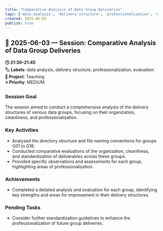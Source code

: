 ```yaml
---
title: "Comparative Analysis of Data Group Deliveries"
tags: ['data analysis', 'delivery structure', 'professionalization', 'evaluation']
created: 2025-06-03
publish: true
---
```


## 📅 2025-06-03 — Session: Comparative Analysis of Data Group Deliveries

**🕒 21:30–21:45**  
**🏷️ Labels**: data analysis, delivery structure, professionalization, evaluation  
**📂 Project**: Teaching  
**⭐ Priority**: MEDIUM  


### Session Goal
The session aimed to conduct a comprehensive analysis of the delivery structures of various data groups, focusing on their organization, cleanliness, and professionalization.

### Key Activities
- Analyzed the directory structure and file naming conventions for groups G01 to G18.
- Conducted comparative evaluations of the organization, cleanliness, and standardization of deliverables across these groups.
- Provided specific observations and assessments for each group, highlighting areas of professionalization.

### Achievements
- Completed a detailed analysis and evaluation for each group, identifying key strengths and areas for improvement in their delivery structures.

### Pending Tasks
- Consider further standardization guidelines to enhance the professionalization of future group deliveries.
